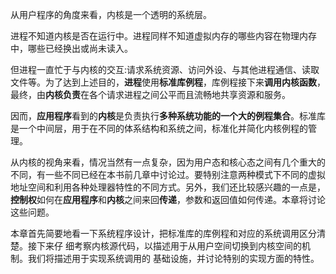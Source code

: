 从用户程序的角度来看，内核是一个透明的系统层。

进程不知道内核是否在运行中。进程同样不知道虚拟内存的哪些内容在物理内存中，哪些已经换出或尚未读入。

但进程一直忙于与内核的交互:请求系统资源、访问外设、与其他进程通信、读取文件等。为了达到上述目的，**进程**使用**标准库例程**，库例程接下来**调用内核函数**，最终，由**内核负责**在各个请求进程之间公平而且流畅地共享资源和服务。

因而，**应用程序**看到的**内核**是负责执行**多种系统功能的一个大的例程集合**。标准库是一个中间层，用于在不同的体系结构和系统之间，标准化并简化内核例程的管理。

从内核的视角来看，情况当然有一点复杂，因为用户态和核心态之间有几个重大的不同，有一些不同已经在本书前几章中讨论过。要特别注意两种模式下不同的虚拟地址空间和利用各种处理器特性的不同方式。另外，我们还比较感兴趣的一点是，**控制权**如何在**应用程序**和**内核**之间来回**传递**，参数和返回值如何传递。本章将讨论这些问题。

本章首先简要地看一下系统程序设计，把标准库的库例程和对应的系统调用区分清楚。接下来仔 细考察内核源代码，以描述用于从用户空间切换到内核空间的机制。我们将描述用于实现系统调用的 基础设施，并讨论特别的实现方面的特性。